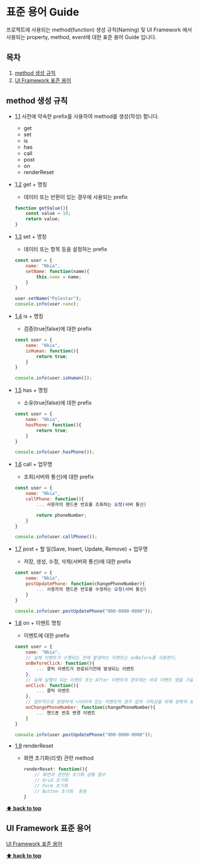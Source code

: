 # 표준 용어 Guide

프로젝트에 사용되는 method(function) 생성 규칙(Naming) 및 UI Framework 에서 사용되는 property, method, event에 대한 표준 용어 Guide 입니다.

## 목차
  1. [method 생성 규칙](#method-naming)
  1. [UI Framework 표준 용어](#Standard-term)

## method 생성 규칙

  - [1.1](#1.1) <a name='1.1'></a> 사전에 약속한 prefix를 사용하여 method를 생성(작성) 합니다.
    + get
    + set
    + is
    + has
    + call
    + post
    + on
    + renderReset

  - [1.2](#1.2) <a name='1.2'></a> get + 명칭
    + 데이터 또는 반환이 있는 경우에 사용되는 prefix

    ```javascript
    function getValue(){
        const value = 10;
        return value;
    }
    ```

  - [1.3](#1.3) <a name='1.3'></a> set + 명칭
    + 데이터 또는 항목 등을 설정하는 prefix

    ```javascript
    const user = {
        name: "Nkia",
        setName: function(name){
            this.name = name;
        }
    }

    user.setName("Polestar");
    console.info(user.name);
    ```

  - [1.4](#1.4) <a name='1.4'></a> is + 명칭
    + 검증(true|false)에 대한 prefix

    ```javascript
    const user = {
        name: "Nkia",
        isHuman: function(){
            return true;
        }
    }

    console.info(user.isHuman());
    ```

  - [1.5](#1.5) <a name='1.5'></a> has + 명칭
    + 소유(true|false)에 대한 prefix

    ```javascript
    const user = {
        name: "Nkia",
        hasPhone: function(){
            return true;
        }
    }

    console.info(user.hasPhone());
    ```

  - [1.6](#1.6) <a name='1.6'></a> call + 업무명
    + 조회(서버와 통신)에 대한 prefix

    ```javascript
    const user = {
        name: "Nkia",
        callPhone: function(){
            ... 사용자의 핸드폰 번호를 조회하는 요청(서버 통신)

            return phoneNumber;
        }
    }

    console.info(user.callPhone());
    ```

  - [1.7](#1.7) <a name='1.7'></a> post + 할 일(Save, Insert, Update, Remove) + 업무명
    + 저장, 생성, 수정, 삭제(서버와 통신)에 대한 prefix

    ```javascript
    const user = {
        name: "Nkia",
        postUpdatePhone: function(changePhoneNumber){
            ... 사용자의 핸드폰 번호를 수정하는 요청(서버 통신)
        }
    }

    console.info(user.postUpdatePhone("000-0000-0000"));
    ```

  - [1.8](#1.8) <a name='1.8'></a> on + 이벤트 명칭
    + 이벤트에 대한 prefix

    ```javascript
    const user = {
        name: "Nkia",
        // 실제 이벤트가 수행되는 전에 발생하는 이벤트는 onBefore를 사용한다.
        onBeforeClick: function(){
            ... 클릭 이벤트가 완료되기전에 발생되는 이벤트
        },
        // 실제 실행이 되는 이벤트 또는 After 이벤트의 경우에는 바로 이벤트 명을 기술한다.
        onClick: function(){
            ... 클릭 이벤트
        },
        // 업무적으로 분명하게 나뉘어져 있는 이벤트의 경우 업무 가독성을 위해 정확히 표기한다.
        onChangePhoneNumber: function(changePhoneNumber){
            ... 핸드폰 번호 변경 이벤트
        }
    }

    console.info(user.postUpdatePhone("000-0000-0000"));
    ```

  - [1.9](#1.9) <a name='1.9'></a> renderReset
    + 화면 초기화(리셋) 관련 method

      ```javascript
      renderReset: function(){
          // 화면과 관련된 초기화 공통 함수
          // Grid 초기화
          // Form 초기화
          // Button 초기화  등등
      }
      ```    

**[⬆ back to top](#-)**

## UI Framework 표준 용어

<a href="https://docs.google.com/spreadsheets/d/1As3FuQxsBk1NhkSGz3Aqx-LIgym179aYTd_4_GA_2jE/edit?ts=58e59a32#gid=1054354213" target="_blank">UI Framework 표준 용어</a>

**[⬆ back to top](#-)**
